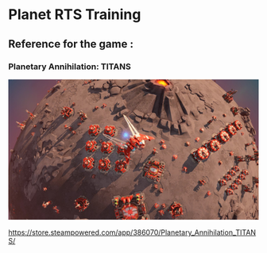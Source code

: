 # Planet RTS Training

## Reference for the game : 

### Planetary Annihilation: TITANS
![](Images/image_of_titan_the_game.jpg)

https://store.steampowered.com/app/386070/Planetary_Annihilation_TITANS/
